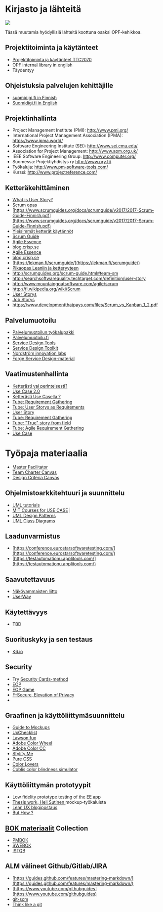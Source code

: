 # Kirjasto ja lähteitä

![](https://openclipart.org/image/300px/svg_to_png/268463/Library-no-text.png)

Tässä muutamia hyödyllisiä lähteitä koottuna osaksi OPF-kehikkoa. 

## Projektitoiminta ja käytänteet

* [Projektitoiminta ja käytänteet TTC2070](http://ttc2070.pages.labranet.jamk.fi/fi)
* [OPF internal library in english](https://jamkit.pages.labranet.jamk.fi/project-templates/en-opf-2021-core-template-v2/90-Quality-and-support/library/)
* Täydentyy 

## Ohjeistuksia palvelujen kehittäjille

* [suomidigi.fi in Finnish](https://www.suomidigi.fi/)
* [Suomidigi.fi in English](https://www.suomidigi.fi/en)

## Projektinhallinta

*  Project Management Institute (PMI): http://www.pmi.org/
*  International Project Management Association (IPMA): https://www.ipma.world/
*  Software Engineering Institute (SEI): http://www.sei.cmu.edu/
*  Association for Project Management: http://www.apm.org.uk/
*  IEEE Software Engineering Group: http://www.computer.org/
*  Suomessa: Projektiyhdistys ry http://www.pry.fi/
*  Työkaluja: http://www.pm-software-tools.com/
*  Kurssi: http://www.projectreference.com/

## Ketteräkehittäminen

* [What is User Story?](https://www.visual-paradigm.com/guide/agile-software-development/what-is-user-story/)
* [Scrum opas](https://www.scrumguides.org/docs/scrumguide/v2017/2017-Scrum-Guide-Finnish.pdf)
* [https://www.scrumguides.org/docs/scrumguide/v2017/2017-Scrum-Guide-Finnish.pdf](https://www.scrumguides.org/docs/scrumguide/v2017/2017-Scrum-Guide-Finnish.pdf)
* [Yleisimmät ketterät käytännöt](https://www.meteoriitti.com/2013/06/06/ketteryys-haltuun-yleisimmat-ketterat-kaytannot/)
* [Scrum Guide](https://www.scrumguides.org/scrum-guide.html)
* [Agile Essence](https://www.ivarjacobson.com/services/agile-essentials-starter-pack-agile-practices)
* [blog.crisp.se](https://blog.crisp.se/)
* [Agile Essence](https://www.ivarjacobson.com/services/agile-essentials-starter-pack-agile-practices)
* [blog.crisp.se](https://blog.crisp.se/)
* [https://lekman.fi/scrumguide/](https://lekman.fi/scrumguide/)
* [Pikaopas Leaniin ja ketteryyteen](https://docplayer.fi/48461781-Agile-opas-pikaopas-leaniin-ja-ketteryyteen.html)
* http://scrumguides.org/scrum-guide.html#team-sm
* http://searchsoftwarequality.techtarget.com/definition/user-story
* http://www.mountaingoatsoftware.com/agile/scrum
* http://fi.wikipedia.org/wiki/Scrum
* [User Storys](http://en.wikipedia.org/wiki/User_story)
* [Job Storys](http://blog.intercom.io/using-job-stories-design-features-ui-ux/)
* https://www.developmentthatpays.com/files/Scrum_vs_Kanban_1_2.pdf

## Palvelumuotoilu

* [Palvelumuotoilun työkalupakki](http://sdt.fi)
* [Palvelumuotoilu.fi](http://palvelumuotoilu.fi/)
* [Service Design Tools](http://www.servicedesigntools.org/)
* [Service Design Toolkit](http://www.servicedesigntoolkit.org/)
* [Nordström innovation labs](https://www.youtube.com/watch?v=szr0ezLyQHY)
* [Forge Service Design-material](https://github.com/forgeservicelab/forge-sdt)

## Vaatimustenhallinta

* [Ketterästi vai perinteisesti?](http://sytyke.org/lehtiarkisto/kirj/st20092/ST092-16A.pdf)
* [Use Case 2.0](https://www.ivarjacobson.com/sites/default/files/field_iji_file/article/use-case_2_0_jan11.pdf)
* [Ketterästi Use Casella ?](http://agilemodeling.com/artifacts/useCaseDiagram.htm)
* [Tube: Requirement Gathering](http://www.youtube.com/watch?v=rSwVZJT9j1c)
* [Tube: User Storys as Requirements](http://www.youtube.com/watch?v=6q5-cVeNjCE)
* [User Story](http://searchsoftwarequality.techtarget.com/definition/user-story)
* [Tube: Requirement Gathering](http://www.youtube.com/watch?v=txK1225LlVM)
* [Tube: "True" story from field](http://www.youtube.com/watch?v=l_GTTyE9i9Y)
* [Tube: Agile Requirement Gathering](http://www.youtube.com/watch?v=iUIWLNiGYEk)
* [Use Case](https://pdfs.semanticscholar.org/7b14/abf0d22aa7cabccd134b64e0b1c3ce14b456.pdf) 

# Työpaja materiaalia

* [Master Facilitator](http://masterfacilitator.com/canvas-collection/)
* [Team Charter Canvas](https://designabetterbusiness.com/2017/08/24/team-charter-canvas/)
* [Design Criteria Canvas](https://skillsofthemodernage.com.au/downloads/playshop/dabb-design-criteria-canvas.pdf)

## Ohjelmistoarkkitehtuuri ja suunnittelu

* [UML tutorials](http://www.tutorialspoint.com/uml/index.htm)
* [MIT Courses for USE CASE](http://ocw.mit.edu/courses/architecture/4-297-special-problems-in-architecture-studies-fall-2000/labs/UML1.pdf) |
* [UML Design Patterns](http://en.wikipedia.org/wiki/Architectural_pattern_(computer_science))
* [UML Class Diagrams](https://en.wikipedia.org/wiki/Unified_Modeling_Language#Diagrams)

## Laadunvarmistus

* [https://conference.eurostarsoftwaretesting.com/](https://conference.eurostarsoftwaretesting.com/)
* [https://testautomationu.applitools.com/](https://testautomationu.applitools.com/)

## Saavutettavuus

* [Näkövammaisten liitto](https://www.nkl.fi/fi)
* [UserWay](https://userway.org/)

## Käytettävyys

* TBD

## Suorituskyky ja sen testaus

* [K6.io](https://k6.io/)

## Security

* Try [Security Cards-method](http://securitycards.cs.washington.edu/cards.html)
* [EOP](https://github.com/adamshostack/eop)
* [EOP Game](https://eopgame.azurewebsites.net/)
* [F-Secure, Elevation of Privacy](https://github.com/F-Secure/elevation-of-privacy/tree/master/print-ready)
* [](https://github.com/adamshostack/eop)


## Graafinen ja käyttöliittymäsuunnittelu

* [Guide to Mockups](https://www.uxpin.com/studio/ebooks/guide-to-mockups/)
* [UxChecklist](https://uxchecklist.github.io/)
* [Lawson fux](https://lawsofux.com/)
* [Adobe Color Wheel](https://color.adobe.com/create/color-wheel/)
* [Adobe Color CC](https://color.adobe.com/explore/newest/)
* [Stylify Me](http://stylifyme.com/?stylify=contriboard.n4sjamk.org)
* [Pure CSS](http://purecss.io/)
* [Color Lovers](http://www.colourlovers.com/palettes)
* [Coblis color blindness simulator](http://www.color-blindness.com/coblis-color-blindness-simulator/)

## Käyttöliittymän prototyypit

* [Low fidelity prototype testing of the EE app](https://www.youtube.com/watch?v=yafaGNFu8Eg) 
* [Thesis work, Heli Sutinen ](https://www.theseus.fi/handle/10024/86173) mockup-työkaluista
* [Lean UX blogipostaus](https://www.smashingmagazine.com/2011/03/lean-ux-getting-out-of-the-deliverables-business/)
* [But How ?](http://www.youtube.com/watch?v=7OSkB4BCx00)

## [BOK materiaalit](https://en.wikipedia.org/wiki/Body_of_knowledge) Collection

* [PMBOK](https://www.pmi.org/pmbok-guide-standards)
* [SWEBOK](https://www.computer.org/web/swebok/v3)
* [ISTQB](https://www.istqb.org/)

## ALM välineet Github/Gitlab/JIRA

* [https://guides.github.com/features/mastering-markdown/](https://guides.github.com/features/mastering-markdown/)
* [https://www.youtube.com/githubguides](https://www.youtube.com/githubguides)
* [git-scm](http://git-scm.com/book/en/v2)
* [Think like a git](http://think-like-a-git.net/sections/about-this-site.html)

